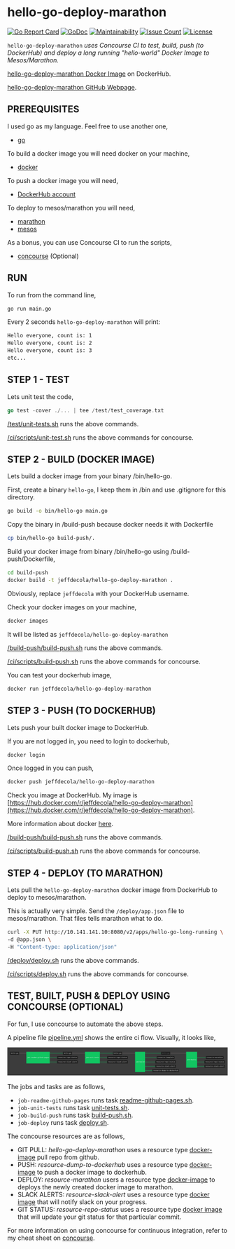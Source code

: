 # hello-go-deploy-marathon

[![Go Report Card](https://goreportcard.com/badge/github.com/JeffDeCola/hello-go-deploy-marathon)](https://goreportcard.com/report/github.com/JeffDeCola/hello-go-deploy-marathon)
[![GoDoc](https://godoc.org/github.com/JeffDeCola/hello-go-deploy-marathon?status.svg)](https://godoc.org/github.com/JeffDeCola/hello-go-deploy-marathon)
[![Maintainability](https://api.codeclimate.com/v1/badges/24c711ac3a1ec5155969/maintainability)](https://codeclimate.com/github/JeffDeCola/hello-go-deploy-marathon/maintainability)
[![Issue Count](https://codeclimate.com/github/JeffDeCola/hello-go-deploy-marathon/badges/issue_count.svg)](https://codeclimate.com/github/JeffDeCola/hello-go-deploy-marathon/issues)
[![License](http://img.shields.io/:license-mit-blue.svg)](http://jeffdecola.mit-license.org)

`hello-go-deploy-marathon` _uses Concourse CI to test, build, push (to DockerHub)
and deploy a long running "hello-world" Docker Image to Mesos/Marathon._

[hello-go-deploy-marathon Docker Image](https://hub.docker.com/r/jeffdecola/hello-go-deploy-marathon)
 on DockerHub.

[hello-go-deploy-marathon GitHub Webpage](https://jeffdecola.github.io/hello-go-deploy-marathon/).

## PREREQUISITES

I used go as my language.  Feel free to use another one,

* [go](https://github.com/JeffDeCola/my-cheat-sheets/tree/master/software/development/languages/go-cheat-sheet)

To build a docker image you will need docker on your machine,

* [docker](https://github.com/JeffDeCola/my-cheat-sheets/tree/master/software/operations-tools/orchestration/builds-deployment-containers/docker-cheat-sheet)

To push a docker image you will need,

* [DockerHub account](https://hub.docker.com/)

To deploy to mesos/marathon you will need,

* [marathon](https://github.com/JeffDeCola/my-cheat-sheets/tree/master/software/operations-tools/orchestration/cluster-managers-resource-management-scheduling/marathon-cheat-sheet)
* [mesos](https://github.com/JeffDeCola/my-cheat-sheets/tree/master/software/operations-tools/orchestration/cluster-managers-resource-management-scheduling/mesos-cheat-sheet)

As a bonus, you can use Concourse CI to run the scripts,

* [concourse](https://github.com/JeffDeCola/my-cheat-sheets/tree/master/software/operations-tools/continuous-integration-continuous-deployment/concourse-cheat-sheet) (Optional)

## RUN

To run from the command line,

```bash
go run main.go
```

Every 2 seconds `hello-go-deploy-marathon` will print:

```bash
Hello everyone, count is: 1
Hello everyone, count is: 2
Hello everyone, count is: 3
etc...
```

## STEP 1 - TEST

Lets unit test the code,

```go
go test -cover ./... | tee /test/test_coverage.txt
```

[/test/unit-tests.sh](https://github.com/JeffDeCola/hello-go-deploy-marathon/tree/master/test/unit-tests.sh)
runs the above commands.

[/ci/scripts/unit-test.sh](https://github.com/JeffDeCola/hello-go-deploy-marathon/tree/master/ci/scripts/unit-tests.sh)
runs the above commands for concourse.

## STEP 2 - BUILD (DOCKER IMAGE)

Lets build a docker image from your binary /bin/hello-go.

First, create a binary `hello-go`,
I keep them in /bin and use .gitignore for this directory.

```bash
go build -o bin/hello-go main.go
```

Copy the binary in /build-push because docker needs it with Dockerfile

```bash
cp bin/hello-go build-push/.
```

Build your docker image from binary /bin/hello-go
using /build-push/Dockerfile,

```bash
cd build-push
docker build -t jeffdecola/hello-go-deploy-marathon .
```

Obviously, replace `jeffdecola` with your DockerHub username.

Check your docker images on your machine,

```bash
docker images
```

It will be listed as `jeffdecola/hello-go-deploy-marathon`

[/build-push/build-push.sh](https://github.com/JeffDeCola/hello-go-deploy-marathon/tree/master/build-push/build-push.sh)
runs the above commands.

[/ci/scripts/build-push.sh](https://github.com/JeffDeCola/hello-go-deploy-marathon/tree/master/ci/scripts/build-push.sh)
runs the above commands for concourse.

You can test your dockerhub image,

```bash
docker run jeffdecola/hello-go-deploy-marathon
```

## STEP 3 - PUSH (TO DOCKERHUB)

Lets push your built docker image to DockerHub.

If you are not logged in, you need to login to dockerhub,

```bash
docker login
```

Once logged in you can push,

```bash
docker push jeffdecola/hello-go-deploy-marathon
```

Check you image at DockerHub. My image is
[https://hub.docker.com/r/jeffdecola/hello-go-deploy-marathon](https://hub.docker.com/r/jeffdecola/hello-go-deploy-marathon).

More information about docker
[here](https://github.com/JeffDeCola/my-cheat-sheets/tree/master/software/operations-tools/orchestration/builds-deployment-containers/docker-cheat-sheet).

[/build-push/build-push.sh](https://github.com/JeffDeCola/hello-go-deploy-marathon/tree/master/build-push/build-push.sh)
runs the above commands.

[/ci/scripts/build-push.sh](https://github.com/JeffDeCola/hello-go-deploy-marathon/tree/master/ci/scripts/build-push.sh)
runs the above commands for concourse.

## STEP 4 - DEPLOY (TO MARATHON)

Lets pull the `hello-go-deploy-marathon` docker image
from DockerHub to deploy to mesos/marathon.

This is actually very simple.  Send the `/deploy/app.json` file
to mesos/marathon. That files tells marathon what to do.

```bash
curl -X PUT http://10.141.141.10:8080/v2/apps/hello-go-long-running \
-d @app.json \
-H "Content-type: application/json"
```

[/deploy/deploy.sh](https://github.com/JeffDeCola/hello-go-deploy-marathon/tree/master/deploy/deploy.sh)
runs the above commands.

[/ci/scripts/deploy.sh](https://github.com/JeffDeCola/hello-go-deploy-marathon/tree/master/ci/scripts/deploy.sh)
runs the above commands for concourse.

## TEST, BUILT, PUSH & DEPLOY USING CONCOURSE (OPTIONAL)

For fun, I use concourse to automate the above steps.

A pipeline file [pipeline.yml](https://github.com/JeffDeCola/hello-go-deploy-marathon/tree/master/ci/pipeline.yml)
shows the entire ci flow. Visually, it looks like,

![IMAGE - hello-go-deploy-marathon concourse ci pipeline - IMAGE](docs/pics/hello-go-deploy-marathon-pipeline.jpg)

The jobs and tasks are as follows,

* `job-readme-github-pages` runs task
  [readme-github-pages.sh](https://github.com/JeffDeCola/hello-go-deploy-marathon/tree/master/ci/scripts/readme-github-pages.sh).
* `job-unit-tests` runs task
  [unit-tests.sh](https://github.com/JeffDeCola/hello-go-deploy-marathon/tree/master/ci/scripts/unit-tests.sh).
* `job-build-push` runs task
  [build-push.sh](https://github.com/JeffDeCola/hello-go-deploy-marathon/tree/master/ci/scripts/build-push.sh).
* `job-deploy` runs task
  [deploy.sh](https://github.com/JeffDeCola/hello-go-deploy-marathon/tree/master/ci/scripts/deploy.sh).

The concourse resources are as follows,

* GIT PULL: _hello-go-deploy-marathon_ uses a resource type
  [docker-image](https://github.com/concourse/git-resource)
  pull repo from github.
* PUSH: _resource-dump-to-dockerhub_ uses a resource type
  [docker-image](https://hub.docker.com/r/concourse/docker-image-resource/)
  to push a docker image to dockerhub.
* DEPLOY: _resource-marathon_ users a resource type
  [docker-image](https://hub.docker.com/r/ckaznocha/marathon-resource)
  to deploys the newly created docker image to marathon.
* SLACK ALERTS: _resource-slack-alert_ uses a resource type
  [docker image](https://hub.docker.com/r/cfcommunity/slack-notification-resource)
  that will notify slack on your progress.
* GIT STATUS: _resource-repo-status_ uses a resource type
  [docker image](https://hub.docker.com/r/dpb587/github-status-resource)
  that will update your git status for that particular commit.

For more information on using concourse for continuous integration,
refer to my cheat sheet on [concourse](https://github.com/JeffDeCola/my-cheat-sheets/tree/master/software/operations-tools/continuous-integration-continuous-deployment/concourse-cheat-sheet).
